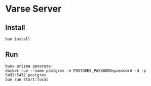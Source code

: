 # Varse Server

## Install

```
bun install
```

## Run

```
bunx prisma generate
docker run --name postgres -e POSTGRES_PASSWORD=password -d -p 5432:5432 postgres
bun run start:local
```
